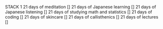 STACK 1
21 days of meditation []
21 days of Japanese learning []
21 days of Japanese listening []
21 days of studying math and statistics []
21 days of coding []
21 days of skincare []
21 days of callisthenics []
21 days of lectures []


